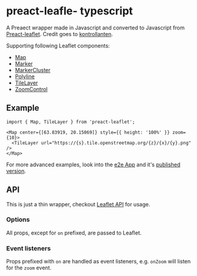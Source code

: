 # preact-leafle- typescript

A Preaect wrapper made in Javascript and converted to Javascript from [Preact-leaflet](https://github.com/kontrollanten/preact-leaflet). Credit goes to [kontrollanten](https://github.com/kontrollanten).

Supporting following Leaflet components:
* [Map](https://leafletjs.com/reference-1.4.0.html#map-example)
* [Marker](https://leafletjs.com/reference-1.4.0.html#marker)
* [MarkerCluster](https://github.com/Leaflet/Leaflet.markercluster)
* [Polyline](https://leafletjs.com/reference-1.4.0.html#polyline)
* [TileLayer](https://leafletjs.com/reference-1.4.0.html#tilelayer)
* [ZoomControl](https://leafletjs.com/reference-1.4.0.html#control-zoom)

## Example

```
import { Map, TileLayer } from 'preact-leaflet';

<Map center={[63.83919, 20.15069]} style={{ height: '100%' }} zoom={10}>
  <TileLayer url="https://{s}.tile.openstreetmap.org/{z}/{x}/{y}.png" />
</Map>
```

For more advanced examples, look into the [e2e App](e2e/App.js) and it's [published version](https://preact-leaflet.netlify.com/).

## API
This is just a thin wrapper, checkout [Leaflet API](https://leafletjs.com/reference-1.4.0.html) for usage.

### Options
All props, except for `on` prefixed, are passed to Leaflet.

### Event listeners
Props prefixed with `on` are handled as event listeners, e.g. `onZoom` will listen for the `zoom` event.

